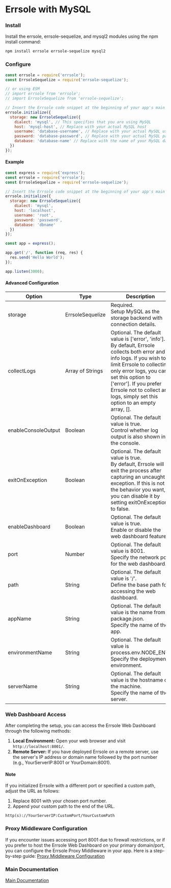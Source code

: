 # Errsole with MySQL

### Install

Install the errsole, errsole-sequelize, and mysql2 modules using the npm install command:

```bash
npm install errsole errsole-sequelize mysql2
```

### Configure

```javascript
const errsole = require('errsole');
const ErrsoleSequelize = require('errsole-sequelize');

// or using ESM
// import errsole from 'errsole';
// import ErrsoleSequelize from 'errsole-sequelize';

// Insert the Errsole code snippet at the beginning of your app's main file
errsole.initialize({
  storage: new ErrsoleSequelize({
    dialect: 'mysql', // This specifies that you are using MySQL
    host: 'mysql-host', // Replace with your actual MySQL host
    username: 'database-username', // Replace with your actual MySQL username
    password: 'database-password', // Replace with your actual MySQL password
    database: 'database-name' // Replace with the name of your MySQL database
  })
});
```

#### Example

```javascript
const express = require('express');
const errsole = require('errsole');
const ErrsoleSequelize = require('errsole-sequelize');

// Insert the Errsole code snippet at the beginning of your app's main file
errsole.initialize({
  storage: new ErrsoleSequelize({
    dialect: 'mysql',
    host: 'localhost',
    username: 'root',
    password: 'password',
    database: 'dbname'
  })
});

const app = express();

app.get('/', function (req, res) {
  res.send('Hello World');
});

app.listen(3000);
```

#### Advanced Configuration

| **Option**          	| **Type**         	| **Description**                                                                                                                                                                                                                                                                                            	|
|---------------------	|------------------	|------------------------------------------------------------------------------------------------------------------------------------------------------------------------------------------------------------------------------------------------------------------------------------------------------------	|
| storage             	| ErrsoleSequelize 	| Required.<br>Setup MySQL as the storage backend with connection details.                                                                                                                                                                                                                                   	|
| collectLogs         	| Array of Strings 	| Optional. The default value is ['error', 'info'].<br>By default, Errsole collects both error and info logs. If you wish to limit Errsole to collecting only error logs, you can set this option to ['error']. If you prefer Errsole not to collect any logs, simply set this option to an empty array, []. 	|
| enableConsoleOutput 	| Boolean          	| Optional. The default value is true.<br>Control whether log output is also shown in the console.                                                                                                                                                                                                           	|
| exitOnException     	| Boolean          	| Optional. The default value is true.<br>By default, Errsole will exit the process after capturing an uncaught exception. If this is not the behavior you want, you can disable it by setting exitOnException to false.                                                                                     	|
| enableDashboard     	| Boolean          	| Optional. The default value is true.<br>Enable or disable the web dashboard feature.                                                                                                                                                                                                                       	|
| port                	| Number           	| Optional. The default value is 8001.<br>Specify the network port for the web dashboard.                                                                                                                                                                                                                    	|
| path                	| String           	| Optional. The default value is '/'.<br>Define the base path for accessing the web dashboard.                                                                                                                                                                                                               	|
| appName             	| String           	| Optional. The default value is the name from package.json.<br>Specify the name of the app.                                                                                                                                                                                                                 	|
| environmentName     	| String           	| Optional. The default value is process.env.NODE_ENV.<br>Specify the deployment environment.                                                                                                                                                                                                                	|
| serverName          	| String           	| Optional. The default value is the hostname of the machine.<br>Specify the name of the server.                                                                                                                                                                                                             	|

### Web Dashboard Access

After completing the setup, you can access the Errsole Web Dashboard through the following methods:

1. **Local Environment:** Open your web browser and visit `http://localhost:8001/`.
2. **Remote Server:** If you have deployed Errsole on a remote server, use the server's IP address or domain name followed by the port number (e.g., YourServerIP:8001 or YourDomain:8001).

#### Note

If you initialized Errsole with a different port or specified a custom path, adjust the URL as follows:

1. Replace 8001 with your chosen port number.
2. Append your custom path to the end of the URL.

`http(s)://YourServerIP:CustomPort/YourCustomPath`

### Proxy Middleware Configuration

If you encounter issues accessing port 8001 due to firewall restrictions, or if you prefer to host the Errsole Web Dashboard on your primary domain/port, you can configure the Errsole Proxy Middleware in your app. Here is a step-by-step guide: [Proxy Middleware Configuration](/docs/proxy-middleware-configuration.md)

### Main Documentation

[Main Documentation](/README.md)
